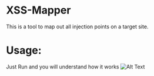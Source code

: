 # XSS-Mapper
This is a tool to map out all injection points on a target site.
# Usage:
Just Run and you will understand how it works
![Alt Text](.)
